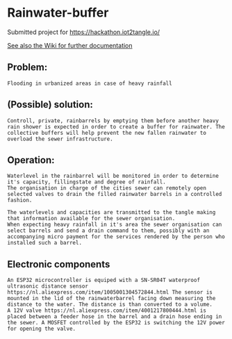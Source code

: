 # Rainwater-buffer

Submitted project for https://hackathon.iot2tangle.io/

[See also the Wiki for further documentation](https://github.com/corbo/Rainwater-buffer/Wiki)

## Problem:
    Flooding in urbanized areas in case of heavy rainfall
    
## (Possible) solution:
    Controll, private, rainbarrels by emptying them before another heavy rain shower is expected in order to create a buffer for rainwater. The collective buffers will help prevent the new fallen rainwater to overload the sewer infrastructure.

## Operation:
    Waterlevel in the rainbarrel will be monitored in order to determine it's capacity, fillingstate and degree of rainfall.
    The organisation in charge of the cities sewer can remotely open selected valves to drain the filled rainwater barrels in a controlled fashion.
    
    The waterlevels and capacities are transmitted to the tangle making that information available for the sewer organisation.
    When expecting heavy rainfall in it's area the sewer organisation can select barrels and send a drain command to them, possibly with an accompanying micro payment for the services rendered by the person who installed such a barrel.

## Electronic components
    An ESP32 microcontroller is equiped with a SN-SR04T waterproof ultrasonic distance sensor 
    https://nl.aliexpress.com/item/1005001304572844.html The sensor is mounted in the lid of the rainwaterbarrel facing down measuring the distance to the water. The distance is than converted to a volume.
    A 12V valve https://nl.aliexpress.com/item/4001217800444.html is placed between a feeder hose in the barrel and a drain hose ending in the sewer. A MOSFET controlled by the ESP32 is switching the 12V power for opening the valve.
    
